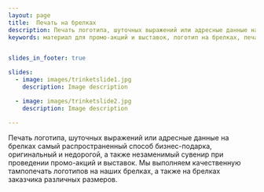 ```yaml
---
layout: page
title:  Печать на брелках
description: Печать логотипа, шуточных выражений или адресные данные на брелках самый распространенный способ бизнес-подарка, оригинальный и недорогой, а также незаменимый сувенир при проведении промо-акций и выставок.
keywords: материал для промо-акций и выставок, логотип на брелках, печать  на сувенирах, необычный подарок сотрудникам, печать на брелках.


slides_in_footer: true

slides:
  - image: images/trinketslide1.jpg
    description: Image description

  - image: images/trinketslide2.jpg
    description: Image description

---
```


 Печать логотипа, шуточных выражений или адресные данные на брелках самый распространенный способ бизнес-подарка, оригинальный и недорогой, а также незаменимый сувенир при проведении промо-акций и выставок. Мы выполняем качественную тампопечать логотипов на наших брелках, а также на брелках заказчика различных размеров.
